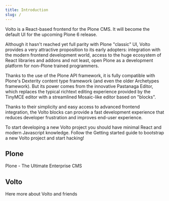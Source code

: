 ```yaml
---
title: Introduction
slug: /
---
```


Volto is a React-based frontend for the Plone CMS. It will become the default UI for the upcoming Plone 6 release.

Although it hasn't reached yet full parity with Plone "classic" UI, Volto provides a very attractive proposition to its early adopters: integration with the modern frontend development world, access to the huge ecosystem of React libraries and addons and not least, open Plone as a development platform for non-Plone trained programmers.

Thanks to the use of the Plone API framework, it is fully compatible with Plone's Dexterity content type framework (and even the older Archetypes framework). But its power comes from the innovative Pastanaga Editor, which replaces the typical richtext editing experience provided by the TinyMCE editor with a streamlined Mosaic-like editor based on "blocks".

Thanks to their simplicity and easy access to advanced frontend integration, the Volto blocks can provide a fast development experience that reduces developer frustration and improves end-user experience.

To start developing a new Volto project you should have minimal React and modern Javascript knowledge. Follow the Getting started guide to bootstrap a new Volto project and start hacking!

## Plone

Plone - The Ultimate Enterprise CMS

## Volto

Here more about Volto and friends